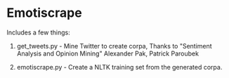 Emotiscrape
=========

Includes a few things:

1. get_tweets.py - Mine Twitter to create corpa, Thanks to "Sentiment Analysis and Opinion Mining" Alexander Pak, Patrick Paroubek

2. emotiscrape.py - Create a NLTK training set from the generated corpa.


